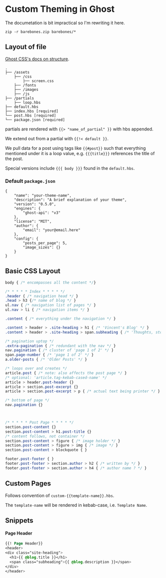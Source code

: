 # Custom Theming in Ghost

The documetation is bit impractical so I'm rewriting it here.

``zip -r barebones.zip barebones/*``


## Layout of file

[Ghost CSS's docs on
structure](https://ghost.org/docs/themes/structure/). 

```
.
├── /assets
    ├── /css
        ├── screen.css
    ├── /fonts
    ├── /images
    ├── /js
├── /partials
    ├── loop.hbs
├── default.hbs
├── index.hbs [required]
└── post.hbs [required]
└── package.json [required]
```

partials are rendered with `{{> "name_of_partial" }}` with hbs
appended.

We extend out from a partial with `{{!< default }}`.

We pull data for a post using tags like `{{#post}}` such that
everything mentioned under it is a loop value, e.g. `{{{title}}}`
references the title of the post.

Special versions include `{{{ body }}}` found in the `default.hbs`.


### Default `package.json`

```
{
    "name": "your-theme-name",
    "description": "A brief explanation of your theme",
    "version": "0.5.0",
    "engines": {
        "ghost-api": "v3"
    },
    "license": "MIT",
    "author": {
        "email": "your@email.here"
    },
    "config": {
        "posts_per_page": 5,
        "image_sizes": {}
    }
}
```


## Basic CSS Layout

```css
body { /* encompasses all the content */}

/* * * * * Index * * * * */
.header { /* navigation head */ }
.head > h3 {/* name of blog */ }
ul.nav { /* navigation list of pages */ }
ul.nav > li { /* navigation items */ }

.content { /* everything under the navigation */ }

.content > header > .site-heading > h1 { /* 'Vincent's Blog' */ }
.content > header > .site-heading > span.subheading { /* 'Thoughts, stories, and idea' */ }

/* pagination uptop */
.extra-pagination { /* redundant with the nav */ }
nav.pagination { /* cluster of 'page 1 of 2' */ }
span.page-number { /* 'page 1 of 2' */ }
a.older-posts { /* 'Older Posts' */ }

/* loops over and creates */
article.post { /* note: also affects the post page */ }
/* optional: 'article.tag-kebab-cased-name' */
article > header.post-header {}
article > section.post-excerpt {}
article > section.post-excerpt > p { /* actual text being printer */ }

/* bottom of page */
nav.pagination {}



/* * * * * Post Page * * * * */
section.post-content {}
section.post-content > h1.post-title {}
/* content follows, not container */
section.post-content > figure { /* image holder */ }
section.post-content > figure > img { /* image */ }
section.post-content > blockquote { }

footer.post-footer { }
footer.post-footer > section.author > h2 { /* written by */ }
footer.post-footer > section.author > h4 { /* author name ? */ }
```


## Custom Pages

Follows convention of `custom-{{template-name}}.hbs`.

The `template-name` will be rendered in kebab-case, i.e. `Template
Name`.



## Snippets

#### Page Header

```css
{{! Page Header}}
<header>
<div class="site-heading">
  <h1>{{ @blog.title }}</h1>
  <span class="subheading">{{ @blog.description }}</span>
</div>
</header>
```
